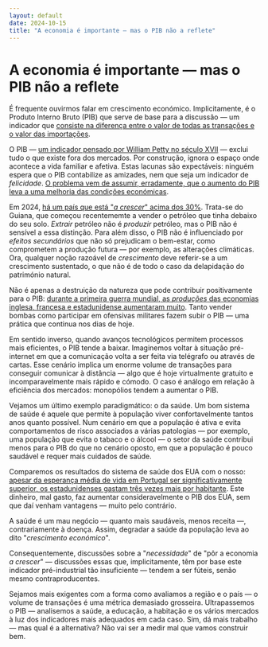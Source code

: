 ```yaml
---
layout: default
date: 2024-10-15
title: "A economia é importante — mas o PIB não a reflete"
---
```

# A economia é importante — mas o PIB não a reflete

É frequente ouvirmos falar em crescimento económico. Implicitamente, é o Produto Interno Bruto (PIB) que serve de base para a discussão — um indicador que [consiste na diferença entre o valor de todas as transações e o valor das importações](https://www.e-konomista.pt/pib-o-que-e-e-como-se-calcula/).

O PIB — [um indicador pensado por William Petty no século XVII](https://www.economist.com/finance-and-economics/2013/12/21/petty-impressive) — exclui tudo o que existe fora dos mercados. Por construção, ignora o espaço onde acontece a vida familiar e afetiva. Estas lacunas são expectáveis: ninguém espera que o PIB contabilize as amizades, nem que seja um indicador de _felicidade_. [O problema vem de assumir, erradamente, que o aumento do PIB leva a uma melhoria das condições económicas](https://www.greenpeace.org/international/podcasts/64043/systemshift-jayati-ghosh-rebalancing-power/).

Em 2024, [há um país que está "_a crescer_" acima dos 30%](https://executivedigest.sapo.pt/noticias/este-pequeno-pais-que-cresce-a-um-ritmo-alucinante-esta-em-.vias-de-se-tornar-um-dos-maiores-produtores-de-petroleo-do-mundo/). Trata-se do Guiana, que começou recentememte a vender o petróleo que tinha debaixo do seu solo. _Extrair_ petróleo não é _produzir_ petróleo, mas o PIB não é sensível a essa distinção. Para além disso, o PIB não é influenciado por _efeitos secundários_ que não só prejudicam o bem-estar, como comprometem a produção futura — por exemplo, as alterações climáticas.
Ora, qualquer noção razoável de _crescimento_ deve referir-se a um crescimento sustentado, o que não é de todo o caso da delapidação do património natural.

Não é apenas a destruição da natureza que pode contribuir positivamente para o PIB: [durante a primeira guerra mundial, as _produções_ das economias inglesa, francesa e estadunidense aumentaram muito](https://www.cambridge.org/core/books/abs/plotting-for-peace/gdp-of-the-united-states-britain-and-france-19141918/A5C0B7922803306087FA85AE620468FB). Tanto vender bombas como participar em ofensivas militares fazem subir o PIB — uma prática que continua nos dias de hoje.

Em sentido inverso, quando avanços tecnológicos permitem processos mais eficientes, o PIB tende a baixar. Imaginemos voltar à situação pré-internet em que a comunicação volta a ser feita via telégrafo ou através de cartas. Esse cenário implica um enorme volume de transações para conseguir comunicar à distância — algo que é hoje virtualmente gratuito e incomparavelmente mais rápido e cómodo. O caso é análogo em relação à eficiência dos mercados: monopólios tendem a aumentar o PIB.

Vejamos um último exemplo paradigmático: o da saúde. Um bom sistema de saúde é aquele que permite à população viver confortavelmente tantos anos quanto possível. Num cenário em que a população é ativa e evita comportamentos de risco associados a várias patologias — por exemplo, uma população que evita o tabaco e o álcool — o setor da saúde contribui menos para o PIB do que no cenário oposto, em que a população é pouco saudável e requer mais cuidados de saúde.

Comparemos os resultados do sistema de saúde dos EUA com o nosso: [apesar da esperança média de vida em Portugal ser significativamente superior, os estadunidenses gastam três vezes mais por habitante](https://ourworldindata.org/grapher/health-expenditure-and-financing-per-capita). Este dinheiro, mal gasto, faz aumentar consideravelmente o PIB dos EUA, sem que daí venham vantagens — muito pelo contrário.

A saúde é um mau negócio — quanto mais saudáveis, menos receita —, contrariamente à doença. Assim, degradar a saúde da população leva ao dito "_crescimento económico_".

Consequentemente, discussões sobre a "_necessidade_" de "pôr a economia _a crescer_" — discussões essas que, implicitamente, têm por base este indicador pré-industrial tão insuficiente — tendem a ser fúteis, senão mesmo contraproducentes.

Sejamos mais exigentes com a forma como avaliamos a região e o país — o volume de transações é uma métrica demasiado grosseira. Ultrapassemos o PIB — analisemos a saúde, a educação, a habitação e os vários mercados à luz dos indicadores mais adequados em cada caso. Sim, dá mais trabalho — mas qual é a alternativa? Não vai ser a medir mal que vamos construir bem.
